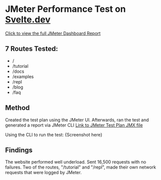 # JMeter Performance Test on [Svelte.dev](https://svelte.dev/)

[Click to view the full JMeter Dashboard Report](https://kevinle108.github.io/jmeter-report/)

## 7 Routes Tested:
- /
- /tutorial
- /docs
- /examples
- /repl
- /blog
- /faq

## Method
Created the test plan using the JMeter UI. Afterwards, ran the test and generated a report via JMeter CLI
[Link to JMeter Test Plan JMX file]()

Using the CLI to run the test:
{Screenshot here}

## Findings
The website performed well underload. Sent 16,500 requests with no failures. Two of the routes, "/tutorial" and "/repl", made their own network requests that were logged by JMeter. 